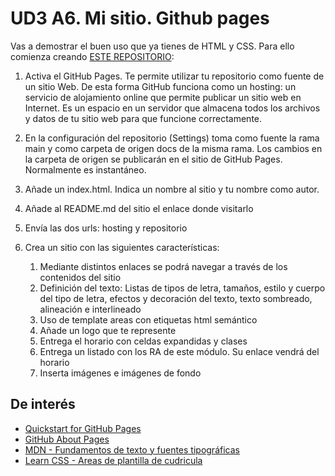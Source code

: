 # UD3 A6. Mi sitio. Github pages

Vas a demostrar el buen uso que ya tienes de HTML y CSS. Para ello comienza creando [ESTE REPOSITORIO](https://silver-robot-5ea4a03d.pages.github.io/):

1. Activa el GitHub Pages. Te permite utilizar tu repositorio como fuente de un sitio Web. De esta forma GitHub funciona como un hosting: un servicio de alojamiento online que permite publicar un sitio web en Internet. Es un espacio en un servidor que almacena todos los archivos y datos de tu sitio web para que funcione correctamente.
2. En la configuración del repositorio (Settings) toma como fuente la rama main y como carpeta de origen docs de la misma rama. Los cambios en la carpeta de origen se publicarán en el sitio de GitHub Pages. Normalmente es instantáneo.
3. Añade un index.html. Indica un nombre al sitio y tu nombre como autor.
4. Añade al README.md del sitio el enlace donde visitarlo
5. Envía las dos urls: hosting y repositorio
6. Crea un sitio con las siguientes características:


    
    1. Mediante distintos enlaces se podrá navegar a través de los contenidos del sitio
    2. Definición del texto: Listas de tipos de letra, tamaños, estilo y cuerpo del tipo de letra, efectos y decoración del texto, texto sombreado, alineación e interlineado
    3. Uso de template areas con etiquetas html semántico
    4. Añade un logo que te represente
    5. Entrega el horario con celdas expandidas y clases
    6. Entrega un listado con los RA de este módulo. Su enlace vendrá del horario
    7. Inserta imágenes e imágenes de fondo

## De interés

- [Quickstart for GitHub Pages](https://docs.github.com/en/pages/quickstart)
- [GitHub About Pages](https://docs.github.com/en/pages/getting-started-with-github-pages/about-github-pages)
- [MDN - Fundamentos de texto y fuentes tipográficas](https://developer.mozilla.org/es/docs/Learn/CSS/Styling_text/Fundamentals)
- [Learn CSS - Areas de plantilla de cudricula](https://web.dev/learn/css/grid/#areas-de-plantilla-de-cuadricula)
